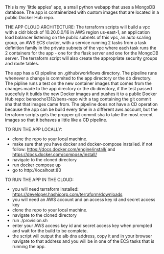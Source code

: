 This is my 'little apples' app, a small python webapp that uses a MongoDB database. 
The app is containerized with custom images that are located in a public Docker Hub repo.

THE APP CLOUD ARCHITECTURE:
  The terraform scripts will build a vpc with a cidr block of 10.20.0.0/16 in AWS region us-east-1, an application load balancer listening on the public subnets of this 
  vpc,  an auto scaling group, an AWS ECS cluster, with a service running 2 tasks from a task definition family in the private subnets of the vpc where each task runs the 2 
  containers for the app - one for the flask server and one for the MongoDB server. The terraform script will also create the appropriate security groups and route tables.

The app has a CI pipeline on .github/workflows directory. The pipeline runs whenever a change is commited to the app directory or the db directory. The pipline runs a test on the new container images that comes from the changes made to the app directory or the db directory, if the test passed succefuly it builds the new Docker images and pushes it to a public Docker Hub repo: bensocho1312/bens-repo with a tag containing the git commit sha that that images came from. The pipeline does not have a CD operation because the app can be build every time in a different aws account, but the terraform scripts gets the propper git commit sha to take the most recent images so that it behaves a little like a CD pipeline. 
  
TO RUN THE APP LOCALLY:
- clone the repo to your local machine.
- make sure that you have docker and docker-compose installed. if not follow: https://docs.docker.com/engine/install/ and https://docs.docker.com/compose/install/
- navigate to the cloned directory 
- run docker compose up
- go to http://localhost:80 

TO RUN THE APP IN THE CLOUD:
- you will need terraform installed: https://developer.hashicorp.com/terraform/downloads
- you will need an AWS account and an access key id and secret access key
- clone the repo to your local machine.
- navigate to the cloned directory 
- run ./provision.sh
- enter your AWS access key id and secret access key when prompted and wait for the build to be complete.
- the script will output the alb dns address, copy it and in your browser navigate to that address and you will be in one of the ECS tasks that is running the app.
